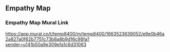 ## Empathy Map
### Empathy Map Mural Link

https://app.mural.co/t/temp8400/m/temp8400/1663523639052/e9e0b46a2a827a0f62b7751c73b8a8b9d16c98fa?sender=u141b50a9e309efa1c6d31063
